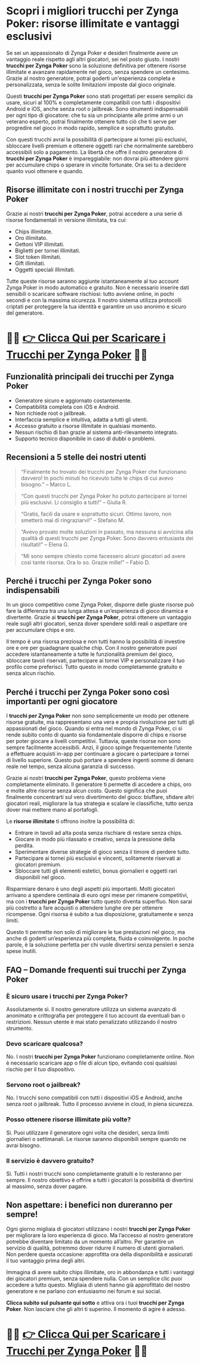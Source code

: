 <h1>Scopri i migliori trucchi per Zynga Poker: risorse illimitate e vantaggi esclusivi</h1>

<p>Se sei un appassionato di Zynga Poker e desideri finalmente avere un vantaggio reale rispetto agli altri giocatori, sei nel posto giusto. I nostri <strong>trucchi per Zynga Poker</strong> sono la soluzione definitiva per ottenere risorse illimitate e avanzare rapidamente nel gioco, senza spendere un centesimo. Grazie al nostro generatore, potrai goderti un'esperienza completa e personalizzata, senza le solite limitazioni imposte dal gioco originale.</p>

<p>Questi <strong>trucchi per Zynga Poker</strong> sono stati progettati per essere semplici da usare, sicuri al 100% e completamente compatibili con tutti i dispositivi Android e iOS, anche senza root o jailbreak. Sono strumenti indispensabili per ogni tipo di giocatore: che tu sia un principiante alle prime armi o un veterano esperto, potrai finalmente ottenere tutto ciò che ti serve per progredire nel gioco in modo rapido, semplice e soprattutto gratuito.</p>

<p>Con questi trucchi avrai la possibilità di partecipare ai tornei più esclusivi, sbloccare livelli premium e ottenere oggetti rari che normalmente sarebbero accessibili solo a pagamento. La libertà che offre il nostro generatore di <strong>trucchi per Zynga Poker</strong> è impareggiabile: non dovrai più attendere giorni per accumulare chips o sperare in vincite fortunate. Ora sei tu a decidere quanto vuoi ottenere e quando.</p>

<h2>Risorse illimitate con i nostri trucchi per Zynga Poker</h2>

<p>Grazie ai nostri <strong>trucchi per Zynga Poker</strong>, potrai accedere a una serie di risorse fondamentali in versione illimitata, tra cui:</p>

<ul>
  <li>Chips illimitate.</li>
  <li>Oro illimitato.</li>
  <li>Gettoni VIP illimitati.</li>
  <li>Biglietti per tornei illimitati.</li>
  <li>Slot token illimitati.</li>
  <li>Gift illimitati.</li>
  <li>Oggetti speciali illimitati.</li>
</ul>

<p>Tutte queste risorse saranno aggiunte istantaneamente al tuo account Zynga Poker in modo automatico e gratuito. Non è necessario inserire dati sensibili o scaricare software rischiosi: tutto avviene online, in pochi secondi e con la massima sicurezza. Il nostro sistema utilizza protocolli criptati per proteggere la tua identità e garantire un uso anonimo e sicuro del generatore.</p>

# 🔴🔴 **[👉 Clicca Qui per Scaricare i Trucchi per Zynga Poker](https://tinyurl.com/RapRhyt)** 🔴🔴

<h2>Funzionalità principali dei trucchi per Zynga Poker</h2>

<ul>
  <li>Generatore sicuro e aggiornato costantemente.</li>
  <li>Compatibilità completa con iOS e Android.</li>
  <li>Non richiede root o jailbreak.</li>
  <li>Interfaccia semplice e intuitiva, adatta a tutti gli utenti.</li>
  <li>Accesso gratuito a risorse illimitate in qualsiasi momento.</li>
  <li>Nessun rischio di ban grazie al sistema anti-rilevamento integrato.</li>
  <li>Supporto tecnico disponibile in caso di dubbi o problemi.</li>
</ul>

<h2>Recensioni a 5 stelle dei nostri utenti</h2>

<blockquote>
  <p>“Finalmente ho trovato dei trucchi per Zynga Poker che funzionano davvero! In pochi minuti ho ricevuto tutte le chips di cui avevo bisogno.” – Marco L.</p>
</blockquote>
<blockquote>
  <p>“Con questi trucchi per Zynga Poker ho potuto partecipare ai tornei più esclusivi. Li consiglio a tutti!” – Giulia R.</p>
</blockquote>
<blockquote>
  <p>“Gratis, facili da usare e soprattutto sicuri. Ottimo lavoro, non smetterò mai di ringraziarvi!” – Stefano M.</p>
</blockquote>
<blockquote>
  <p>“Avevo provato molte soluzioni in passato, ma nessuna si avvicina alla qualità di questi trucchi per Zynga Poker. Sono davvero entusiasta dei risultati!” – Elena G.</p>
</blockquote>
<blockquote>
  <p>“Mi sono sempre chiesto come facessero alcuni giocatori ad avere così tante risorse. Ora lo so. Grazie mille!” – Fabio D.</p>
</blockquote>

<h2>Perché i trucchi per Zynga Poker sono indispensabili</h2>

<p>In un gioco competitivo come Zynga Poker, disporre delle giuste risorse può fare la differenza tra una lunga attesa e un’esperienza di gioco dinamica e divertente. Grazie ai <strong>trucchi per Zynga Poker</strong>, potrai ottenere un vantaggio reale sugli altri giocatori, senza dover spendere soldi reali o aspettare ore per accumulare chips e oro.</p>

<p>Il tempo è una risorsa preziosa e non tutti hanno la possibilità di investire ore e ore per guadagnare qualche chip. Con il nostro generatore puoi accedere istantaneamente a tutte le funzionalità premium del gioco, sbloccare tavoli riservati, partecipare ai tornei VIP e personalizzare il tuo profilo come preferisci. Tutto questo in modo completamente gratuito e senza alcun rischio.</p>

<h2>Perché i trucchi per Zynga Poker sono così importanti per ogni giocatore</h2>

<p>I <strong>trucchi per Zynga Poker</strong> non sono semplicemente un modo per ottenere risorse gratuite, ma rappresentano una vera e propria rivoluzione per tutti gli appassionati del gioco. Quando si entra nel mondo di Zynga Poker, ci si rende subito conto di quanto sia fondamentale disporre di chips e risorse per poter giocare a livelli competitivi. Tuttavia, queste risorse non sono sempre facilmente accessibili. Anzi, il gioco spinge frequentemente l’utente a effettuare acquisti in-app per continuare a giocare o partecipare a tornei di livello superiore. Questo può portare a spendere ingenti somme di denaro reale nel tempo, senza alcuna garanzia di successo.</p>

<p>Grazie ai nostri <strong>trucchi per Zynga Poker</strong>, questo problema viene completamente eliminato. Il generatore ti permette di accedere a chips, oro e molte altre risorse senza alcun costo. Questo significa che puoi finalmente concentrarti sul vero divertimento del gioco: bluffare, sfidare altri giocatori reali, migliorare la tua strategia e scalare le classifiche, tutto senza dover mai mettere mano al portafogli.</p>

<p>Le <strong>risorse illimitate</strong> ti offrono inoltre la possibilità di:</p>

<ul>
  <li>Entrare in tavoli ad alta posta senza rischiare di restare senza chips.</li>
  <li>Giocare in modo più rilassato e creativo, senza la pressione della perdita.</li>
  <li>Sperimentare diverse strategie di gioco senza il timore di perdere tutto.</li>
  <li>Partecipare ai tornei più esclusivi e vincenti, solitamente riservati ai giocatori premium.</li>
  <li>Sbloccare tutti gli elementi estetici, bonus giornalieri e oggetti rari disponibili nel gioco.</li>
</ul>

<p>Risparmiare denaro è uno degli aspetti più importanti. Molti giocatori arrivano a spendere centinaia di euro ogni mese per rimanere competitivi, ma con i <strong>trucchi per Zynga Poker</strong> tutto questo diventa superfluo. Non sarai più costretto a fare acquisti o attendere lunghe ore per ottenere ricompense. Ogni risorsa è subito a tua disposizione, gratuitamente e senza limiti.</p>

<p>Questo ti permette non solo di migliorare le tue prestazioni nel gioco, ma anche di goderti un’esperienza più completa, fluida e coinvolgente. In poche parole, è la soluzione perfetta per chi vuole divertirsi senza pensieri e senza spese inutili.</p>

<h2>FAQ – Domande frequenti sui trucchi per Zynga Poker</h2>

<h3>È sicuro usare i trucchi per Zynga Poker?</h3>
<p>Assolutamente sì. Il nostro generatore utilizza un sistema avanzato di anonimato e crittografia per proteggere il tuo account da eventuali ban o restrizioni. Nessun utente è mai stato penalizzato utilizzando il nostro strumento.</p>

<h3>Devo scaricare qualcosa?</h3>
<p>No. I nostri <strong>trucchi per Zynga Poker</strong> funzionano completamente online. Non è necessario scaricare app o file di alcun tipo, evitando così qualsiasi rischio per il tuo dispositivo.</p>

<h3>Servono root o jailbreak?</h3>
<p>No. I trucchi sono compatibili con tutti i dispositivi iOS e Android, anche senza root o jailbreak. Tutto il processo avviene in cloud, in piena sicurezza.</p>

<h3>Posso ottenere risorse illimitate più volte?</h3>
<p>Sì. Puoi utilizzare il generatore ogni volta che desideri, senza limiti giornalieri o settimanali. Le risorse saranno disponibili sempre quando ne avrai bisogno.</p>

<h3>Il servizio è davvero gratuito?</h3>
<p>Sì. Tutti i nostri trucchi sono completamente gratuiti e lo resteranno per sempre. Il nostro obiettivo è offrire a tutti i giocatori la possibilità di divertirsi al massimo, senza dover pagare.</p>

<h2>Non aspettare: i benefici non dureranno per sempre!</h2>

<p>Ogni giorno migliaia di giocatori utilizzano i nostri <strong>trucchi per Zynga Poker</strong> per migliorare la loro esperienza di gioco. Ma l’accesso al nostro generatore potrebbe diventare limitato da un momento all’altro. Per garantire un servizio di qualità, potremmo dover ridurre il numero di utenti giornalieri. Non perdere questa occasione: approfitta ora della disponibilità e assicurati il tuo vantaggio prima degli altri.</p>

<p>Immagina di avere subito chips illimitate, oro in abbondanza e tutti i vantaggi dei giocatori premium, senza spendere nulla. Con un semplice clic puoi accedere a tutto questo. Migliaia di utenti hanno già approfittato del nostro generatore e ne parlano con entusiasmo nei forum e sui social.</p>

<p><strong>Clicca subito sul pulsante qui sotto</strong> e attiva ora i tuoi <strong>trucchi per Zynga Poker</strong>. Non lasciare che gli altri ti superino. Il momento di agire è adesso.</p>

# 🔴🔴 **[👉 Clicca Qui per Scaricare i Trucchi per Zynga Poker](https://tinyurl.com/RapRhyt)** 🔴🔴
